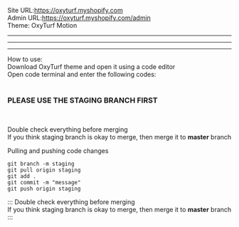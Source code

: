 Site URL:https://oxyturf.myshopify.com <br>
Admin URL:https://oxyturf.myshopify.com/admin <br>
Theme: OxyTurf Motion


___

---

***
How to use:<br>
Download OxyTurf theme and open it using a code editor<br>
Open code terminal and enter the following codes:<br><br>

<b><h3>PLEASE USE THE STAGING BRANCH FIRST</h3></b><br>

Double check everything before merging<br>
If you think staging branch is okay to merge, then merge it to <b>master</b> branch


Pulling and pushing code changes

    git branch -m staging
    git pull origin staging
    git add .
    git commit -m "message"
    git push origin staging

::: Double check everything before merging<br>
If you think staging branch is okay to merge, then merge it to <b>master</b> branch :::
